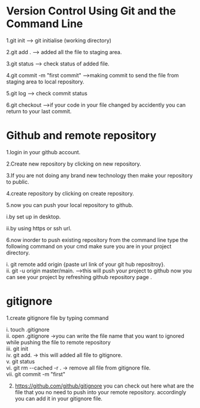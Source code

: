 
#  Version Control Using Git and the Command Line


1.git init    --> git initialise  (working directory)

2.git add .   --> added all the file to staging area.

3.git status   --> check status of added file.

4.git commit -m "first commit"   -->making commit to send the file from staging area to local repository.

5.git log   --> check commit status

6.git checkout  -->if your code in your file changed by accidently you can return to your last commit.

# Github and remote repository


1.login in your github account.

2.Create new repository by clicking on new repository.

3.If you are not doing any brand new technology then make your repository to public.

4.create repository by clicking on create repository.

5.now you can push your local repository to github.
  
  i.by set up in desktop.
  
  ii.by using https or ssh url.

6.now inorder to push existing repository from the command line type the following command on your cmd make sure you are in your project directory.
 
   i. git remote add origin {paste url link of your git hub repositroy}.<br>
  ii. git -u origin master/main.   -->this will push your project to github now you can see your project by refreshing github repository page .<br>



# gitignore
 
1.create gitignore file by typing command
  
   i. touch .gitignore <br>
   ii. open .gitignore  ->you can write the file name that you want to ignored while pushing the file to remote repository <br>
   iii. git init <br>
   iv. git add. -> this will added all file to gitignore.<br>
   v. git status<br>
   vi. git rm --cached -r .  -> remove all file from gitignore file.<br>
   vii. git commit -m "first"<br>

2. https://github.com/github/gitignore  you can check out here what are the file that you no need to push into your remote repository.
   accordingly you can add it in your gitignore file.
